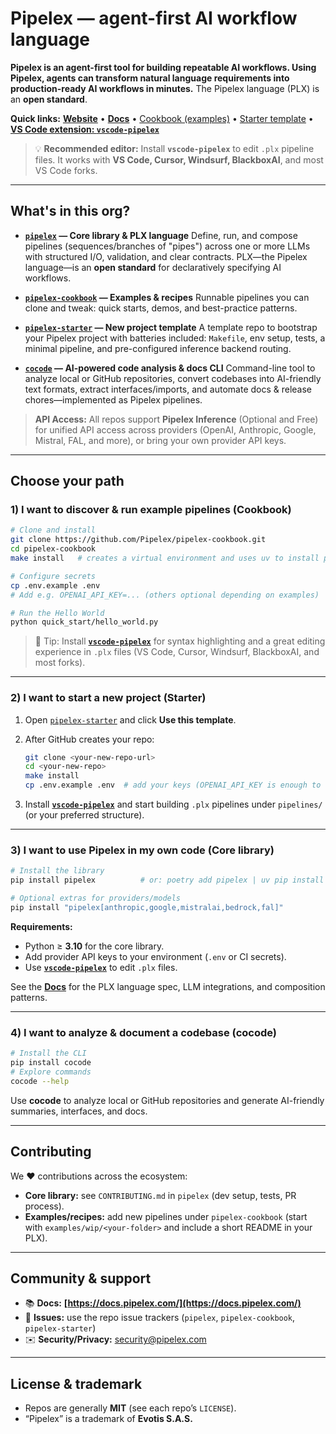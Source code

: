 # Pipelex — agent-first AI workflow language

**Pipelex is an agent-first tool for building repeatable AI workflows. Using Pipelex, agents can transform natural language requirements into production-ready AI workflows in minutes.**
The Pipelex language (PLX) is an **open standard**.

**Quick links:**
**[Website](https://www.pipelex.com/)** • **[Docs](https://docs.pipelex.com/)** • [Cookbook (examples)](https://github.com/Pipelex/pipelex-cookbook) • [Starter template](https://github.com/Pipelex/pipelex-starter) • **[VS Code extension: `vscode-pipelex`](https://open-vsx.org/extension/Pipelex/pipelex)**

> 💡 **Recommended editor:** Install **`vscode-pipelex`** to edit `.plx` pipeline files. It works with **VS Code, Cursor, Windsurf, BlackboxAI**, and most VS Code forks.

---

## What's in this org?

* **[`pipelex`](https://github.com/Pipelex/pipelex) — Core library & PLX language**
  Define, run, and compose pipelines (sequences/branches of "pipes") across one or more LLMs with structured I/O, validation, and clear contracts. PLX—the Pipelex language—is an **open standard** for declaratively specifying AI workflows.

* **[`pipelex-cookbook`](https://github.com/Pipelex/pipelex-cookbook) — Examples & recipes**
  Runnable pipelines you can clone and tweak: quick starts, demos, and best-practice patterns.

* **[`pipelex-starter`](https://github.com/Pipelex/pipelex-starter) — New project template**
  A template repo to bootstrap your Pipelex project with batteries included: `Makefile`, env setup, tests, a minimal pipeline, and pre-configured inference backend routing.

* **[`cocode`](https://github.com/Pipelex/cocode) — AI-powered code analysis & docs CLI**
  Command-line tool to analyze local or GitHub repositories, convert codebases into AI-friendly text formats, extract interfaces/imports, and automate docs & release chores—implemented as Pipelex pipelines.

> **API Access:** All repos support **Pipelex Inference** (Optional and Free) for unified API access across providers (OpenAI, Anthropic, Google, Mistral, FAL, and more), or bring your own provider API keys.

---

## Choose your path

### 1) I want to **discover & run example pipelines** (Cookbook)

```bash
# Clone and install
git clone https://github.com/Pipelex/pipelex-cookbook.git
cd pipelex-cookbook
make install   # creates a virtual environment and uses uv to install pipelex and deps

# Configure secrets
cp .env.example .env
# Add e.g. OPENAI_API_KEY=... (others optional depending on examples)

# Run the Hello World
python quick_start/hello_world.py
```

> 🔧 Tip: Install **[`vscode-pipelex`](https://open-vsx.org/extension/Pipelex/pipelex)** for syntax highlighting and a great editing experience in `.plx` files (VS Code, Cursor, Windsurf, BlackboxAI, and most forks).

---

### 2) I want to **start a new project** (Starter)

1. Open [`pipelex-starter`](https://github.com/Pipelex/pipelex-starter) and click **Use this template**.
2. After GitHub creates your repo:

   ```bash
   git clone <your-new-repo-url>
   cd <your-new-repo>
   make install
   cp .env.example .env  # add your keys (OPENAI_API_KEY is enough to start)
   ```
3. Install **[`vscode-pipelex`](https://open-vsx.org/extension/Pipelex/pipelex)** and start building `.plx` pipelines under `pipelines/` (or your preferred structure).

---

### 3) I want to **use Pipelex in my own code** (Core library)

```bash
# Install the library
pip install pipelex          # or: poetry add pipelex | uv pip install pipelex

# Optional extras for providers/models
pip install "pipelex[anthropic,google,mistralai,bedrock,fal]"
```

**Requirements:**

* Python ≥ **3.10** for the core library.
* Add provider API keys to your environment (`.env` or CI secrets).
* Use **[`vscode-pipelex`](https://open-vsx.org/extension/Pipelex/pipelex)** to edit `.plx` files.

See the **[Docs](https://docs.pipelex.com/)** for the PLX language spec, LLM integrations, and composition patterns.

---

### 4) I want to **analyze & document a codebase** (cocode)

```bash
# Install the CLI
pip install cocode
# Explore commands
cocode --help
```

Use **cocode** to analyze local or GitHub repositories and generate AI-friendly summaries, interfaces, and docs.

---

## Contributing

We ❤️ contributions across the ecosystem:

* **Core library:** see `CONTRIBUTING.md` in `pipelex` (dev setup, tests, PR process).
* **Examples/recipes:** add new pipelines under `pipelex-cookbook` (start with `examples/wip/<your-folder>` and include a short README in your PLX).

---

## Community & support

* 📚 **Docs:** **[https://docs.pipelex.com/](https://docs.pipelex.com/)**
* 🐛 **Issues:** use the repo issue trackers (`pipelex`, `pipelex-cookbook`, `pipelex-starter`)
* ✉️ **Security/Privacy:** [security@pipelex.com](mailto:security@pipelex.com)

---

## License & trademark

* Repos are generally **MIT** (see each repo’s `LICENSE`).
* “Pipelex” is a trademark of **Evotis S.A.S.**

